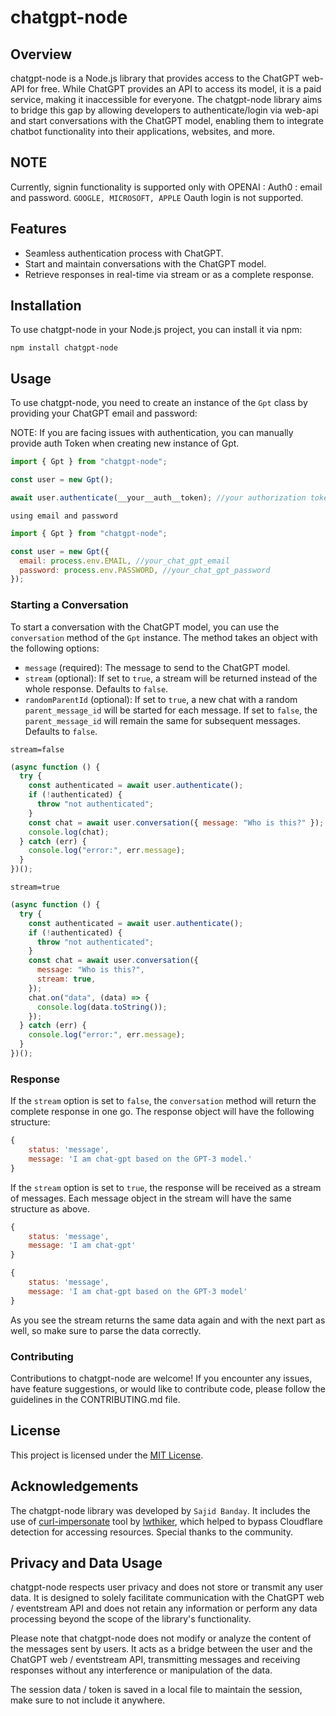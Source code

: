 # chatgpt-node

## Overview

chatgpt-node is a Node.js library that provides access to the ChatGPT web-API for free. While ChatGPT provides an API to access its model, it is a paid service, making it inaccessible for everyone. The chatgpt-node library aims to bridge this gap by allowing developers to authenticate/login via web-api and start conversations with the ChatGPT model, enabling them to integrate chatbot functionality into their applications, websites, and more.

## NOTE

Currently, signin functionality is supported only with OPENAI : Auth0 : email and password. `GOOGLE, MICROSOFT, APPLE` Oauth login is not supported.

## Features

- Seamless authentication process with ChatGPT.
- Start and maintain conversations with the ChatGPT model.
- Retrieve responses in real-time via stream or as a complete response.

## Installation

To use chatgpt-node in your Node.js project, you can install it via npm:

```shell
npm install chatgpt-node
```

## Usage

To use chatgpt-node, you need to create an instance of the `Gpt` class by providing your ChatGPT email and password:

NOTE: If you are facing issues with authentication, you can manually provide auth Token when creating new instance of Gpt.

```javascript
import { Gpt } from "chatgpt-node";

const user = new Gpt();

await user.authenticate(__your__auth__token); //your authorization token.
```

`using email and password`

```javascript
import { Gpt } from "chatgpt-node";

const user = new Gpt({
  email: process.env.EMAIL, //your_chat_gpt_email
  password: process.env.PASSWORD, //your_chat_gpt_password
});
```

### Starting a Conversation

To start a conversation with the ChatGPT model, you can use the `conversation` method of the `Gpt` instance. The method takes an object with the following options:

- `message` (required): The message to send to the ChatGPT model.
- `stream` (optional): If set to `true`, a stream will be returned instead of the whole response. Defaults to `false`.
- `randomParentId` (optional): If set to `true`, a new chat with a random `parent_message_id` will be started for each message. If set to `false`, the `parent_message_id` will remain the same for subsequent messages. Defaults to `false`.

`stream=false`

```javascript
(async function () {
  try {
    const authenticated = await user.authenticate();
    if (!authenticated) {
      throw "not authenticated";
    }
    const chat = await user.conversation({ message: "Who is this?" });
    console.log(chat);
  } catch (err) {
    console.log("error:", err.message);
  }
})();
```

`stream=true`

```javascript
(async function () {
  try {
    const authenticated = await user.authenticate();
    if (!authenticated) {
      throw "not authenticated";
    }
    const chat = await user.conversation({
      message: "Who is this?",
      stream: true,
    });
    chat.on("data", (data) => {
      console.log(data.toString());
    });
  } catch (err) {
    console.log("error:", err.message);
  }
})();
```

### Response

If the `stream` option is set to `false`, the `conversation` method will return the complete response in one go. The response object will have the following structure:

```javascript
{
    status: 'message',
    message: 'I am chat-gpt based on the GPT-3 model.'
}
```

If the `stream` option is set to `true`, the response will be received as a stream of messages. Each message object in the stream will have the same structure as above.

```javascript
{
    status: 'message',
    message: 'I am chat-gpt'
}

{
    status: 'message',
    message: 'I am chat-gpt based on the GPT-3 model'
}

```

As you see the stream returns the same data again and with the next part as well, so make sure to parse the data correctly.

### Contributing

Contributions to chatgpt-node are welcome! If you encounter any issues, have feature suggestions, or would like to contribute code, please follow the guidelines in the CONTRIBUTING.md file.

## License

This project is licensed under the [MIT License](https://github.com/BandaySajid/chatgpt-node/blob/main/LICENSE).

## Acknowledgements

The chatgpt-node library was developed by `Sajid Banday`. It includes the use of [curl-impersonate](https://github.com/lwthiker/curl-impersonate) tool by [lwthiker](https://github.com/lwthiker), which helped to bypass Cloudflare detection for accessing resources. Special thanks to the community.

## Privacy and Data Usage

chatgpt-node respects user privacy and does not store or transmit any user data. It is designed to solely facilitate communication with the ChatGPT web / eventstream API and does not retain any information or perform any data processing beyond the scope of the library's functionality.

Please note that chatgpt-node does not modify or analyze the content of the messages sent by users. It acts as a bridge between the user and the ChatGPT web / eventstream API, transmitting messages and receiving responses without any interference or manipulation of the data.

The session data / token is saved in a local file to maintain the session, make sure to not include it anywhere.
